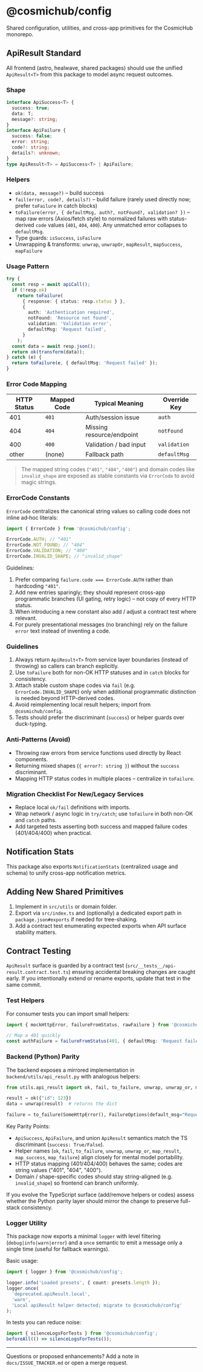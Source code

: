 # @cosmichub/config

Shared configuration, utilities, and cross-app primitives for the CosmicHub monorepo.

## ApiResult Standard

All frontend (astro, healwave, shared packages) should use the unified `ApiResult<T>` from this
package to model async request outcomes.

### Shape

```ts
interface ApiSuccess<T> {
  success: true;
  data: T;
  message?: string;
}
interface ApiFailure {
  success: false;
  error: string;
  code?: string;
  details?: unknown;
}
type ApiResult<T> = ApiSuccess<T> | ApiFailure;
```

### Helpers

- `ok(data, message?)` – build success
- `fail(error, code?, details?)` – build failure (rarely used directly now; prefer `toFailure` in
  catch blocks)
- `toFailure(error, { defaultMsg, auth?, notFound?, validation? })` – map raw errors (Axios/fetch
  style) to normalized failures with status-derived `code` values (`401`, `404`, `400`). Any
  unmatched error collapses to `defaultMsg`.
- Type guards: `isSuccess`, `isFailure`
- Unwrapping & transforms: `unwrap`, `unwrapOr`, `mapResult`, `mapSuccess`, `mapFailure`

### Usage Pattern

```ts
try {
  const resp = await apiCall();
  if (!resp.ok)
    return toFailure(
      { response: { status: resp.status } },
      {
        auth: 'Authentication required',
        notFound: 'Resource not found',
        validation: 'Validation error',
        defaultMsg: 'Request failed',
      }
    );
  const data = await resp.json();
  return ok(transform(data));
} catch (e) {
  return toFailure(e, { defaultMsg: 'Request failed' });
}
```

### Error Code Mapping

| HTTP Status | Mapped Code | Typical Meaning           | Override Key |
| ----------- | ----------- | ------------------------- | ------------ |
| 401         | `401`       | Auth/session issue        | `auth`       |
| 404         | `404`       | Missing resource/endpoint | `notFound`   |
| 400         | `400`       | Validation / bad input    | `validation` |
| other       | (none)      | Fallback path             | `defaultMsg` |

> The mapped string codes (`"401"`, `"404"`, `"400"`) and domain codes like `invalid_shape` are
> exposed as stable constants via `ErrorCode` to avoid magic strings.

### ErrorCode Constants

`ErrorCode` centralizes the canonical string values so calling code does not inline ad‑hoc literals:

```ts
import { ErrorCode } from '@cosmichub/config';

ErrorCode.AUTH; // "401"
ErrorCode.NOT_FOUND; // "404"
ErrorCode.VALIDATION; // "400"
ErrorCode.INVALID_SHAPE; // "invalid_shape"
```

Guidelines:

1. Prefer comparing `failure.code === ErrorCode.AUTH` rather than hardcoding `"401"`.
2. Add new entries sparingly; they should represent cross-app programmatic branches (UI gating,
   retry logic) – not copy of every HTTP status.
3. When introducing a new constant also add / adjust a contract test where relevant.
4. For purely presentational messages (no branching) rely on the failure `error` text instead of
   inventing a code.

### Guidelines

1. Always return `ApiResult<T>` from service layer boundaries (instead of throwing) so callers can
   branch explicitly.
2. Use `toFailure` both for non-OK HTTP statuses and in `catch` blocks for consistency.
3. Attach stable custom shape codes via `fail` (e.g. `ErrorCode.INVALID_SHAPE`) only when additional
   programmatic distinction is needed beyond HTTP-derived codes.
4. Avoid reimplementing local result helpers; import from `@cosmichub/config`.
5. Tests should prefer the discriminant (`success`) or helper guards over duck-typing.

### Anti-Patterns (Avoid)

- Throwing raw errors from service functions used directly by React components.
- Returning mixed shapes (`{ error?: string }`) without the `success` discriminant.
- Mapping HTTP status codes in multiple places – centralize in `toFailure`.

### Migration Checklist For New/Legacy Services

- Replace local `ok/fail` definitions with imports.
- Wrap network / async logic in `try/catch`; use `toFailure` in both non-OK and `catch` paths.
- Add targeted tests asserting both success and mapped failure codes (401/404/400) when practical.

## Notification Stats

This package also exports `NotificationStats` (centralized usage and schema) to unify cross-app
notification metrics.

## Adding New Shared Primitives

1. Implement in `src/utils` or domain folder.
2. Export via `src/index.ts` and (optionally) a dedicated export path in `package.json#exports` if
   needed for tree-shaking.
3. Add a contract test enumerating expected exports when API surface stability matters.

## Contract Testing

`ApiResult` surface is guarded by a contract test (`src/__tests__/api-result.contract.test.ts`)
ensuring accidental breaking changes are caught early. If you intentionally extend or rename
exports, update that test in the same commit.

### Test Helpers

For consumer tests you can import small helpers:

```ts
import { mockHttpError, failureFromStatus, rawFailure } from '@cosmichub/config';

// Map a 401 quickly
const authFailure = failureFromStatus(401, { defaultMsg: 'Request failed', auth: 'Auth required' });
```

### Backend (Python) Parity

The backend exposes a mirrored implementation in `backend/utils/api_result.py` with analogous
helpers:

```py
from utils.api_result import ok, fail, to_failure, unwrap, unwrap_or, map_result

result = ok({"id": 123})
data = unwrap(result)  # returns the dict

failure = to_failure(SomeHttpError(), FailureOptions(default_msg="Request failed"))
```

Key Parity Points:

- `ApiSuccess`, `ApiFailure`, and union `ApiResult` semantics match the TS discriminant
  (`success: True/False`).
- Helper names (`ok`, `fail`, `to_failure`, `unwrap`, `unwrap_or`, `map_result`, `map_success`,
  `map_failure`) align closely for mental model portability.
- HTTP status mapping (401/404/400) behaves the same; codes are string values ("401", "404", "400").
- Domain / shape-specific codes should stay string-aligned (e.g. `invalid_shape`) so frontend can
  branch uniformly.

If you evolve the TypeScript surface (add/remove helpers or codes) assess whether the Python parity
layer should mirror the change to preserve full-stack consistency.

### Logger Utility

This package now exports a minimal `logger` with level filtering (`debug|info|warn|error`) and a
`once` semantic to emit a message only a single time (useful for fallback warnings).

Basic usage:

```ts
import { logger } from '@cosmichub/config';

logger.info('Loaded presets', { count: presets.length });
logger.once(
  'deprecated.apiResult.local',
  'warn',
  'Local apiResult helper detected; migrate to @cosmichub/config'
);
```

In tests you can reduce noise:

```ts
import { silenceLogsForTests } from '@cosmichub/config';
beforeAll(() => silenceLogsForTests());
```

---

Questions or proposed enhancements? Add a note in `docs/ISSUE_TRACKER.md` or open a merge request.

